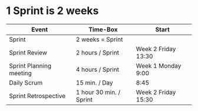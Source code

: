# 1 Sprint is 2 weeks

 | Event | Time-Box | Start |
 ----|----|----
 |  Sprint   |  2 weeks = Sprint  | |
 | Sprint Review  | 2 hours / Sprint|  Week 2 Friday 13:30 <!--- Change here ---> |
 | Sprint Planning meeting  | 4 hours / Sprint| Week 1 Monday 9:00 <!--- Change here ---> |
 | Daily Scrum  | 15 min. / Day | 8:45 <!--- Change here ---> |
 | Sprint Retrospective  | 1 hour 30 min. / Sprint| Week 2 Friday 15:30 <!--- Change here ---> |
